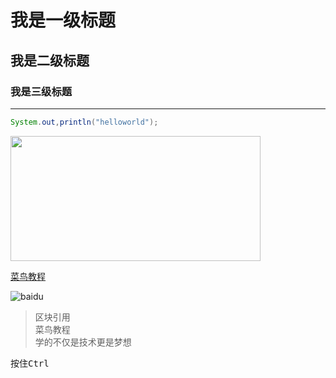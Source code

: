 # 我是一级标题
## 我是二级标题
### 我是三级标题
--- 


```java
System.out,println("helloworld");
```

<img src="https://www.baidu.com/img/bd_logo1.png?where=super" width="400px" height="200px">


[菜鸟教程](http://www.runoob.com/)

![baidu](https://www.baidu.com/img/bd_logo1.png?where=super "百度")

 > 区块引用  
 > 菜鸟教程  
 > 学的不仅是技术更是梦想  
 
 按住<kbd>Ctrl</kbd>